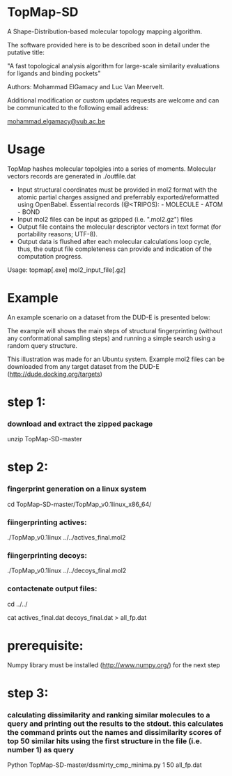 TopMap-SD
=========

A Shape-Distribution-based molecular topology mapping algorithm.


The software provided here is to be described soon in detail under the putative title:

"A fast topological analysis algorithm for large-scale similarity evaluations for ligands
and binding pockets"

Authors: Mohammad ElGamacy and Luc Van Meervelt.



Additional modification or custom updates requests are welcome and can
be communicated to the following email address: 

mohammad.elgamacy@vub.ac.be

Usage
=====

TopMap hashes molecular topolgies into a series of moments.
Molecular vectors records are generated in ./outfile.dat

- Input structural coordinates must be provided in mol2 format
    with the atomic partial charges assigned and preferrably
    exported/reformatted using OpenBabel.
    Essential records (@<TRIPOS):
        - MOLECULE
        - ATOM
        - BOND
- Input mol2 files can be input as gzipped (i.e. ".mol2.gz") files
- Output file contains the molecular descriptor vectors
    in text format (for portability reasons; UTF-8).
- Output data is flushed after each molecular calculations loop
    cycle, thus, the output file completeness can provide and
    indication of the computation progress.

Usage:
topmap[.exe] mol2_input_file[.gz]

Example
=======

An example scenario on a dataset from the DUD-E is presented below:

The example will shows the main steps of structural fingerprinting (without any conformational sampling steps) and running a simple search using a random query structure.

This illustration was made for an Ubuntu system. Example mol2 files can be downloaded from any target dataset from the DUD-E (http://dude.docking.org/targets)

# step 1:
### download and extract the zipped package
unzip TopMap-SD-master

# step 2:
### fingerprint generation on a linux system
cd TopMap-SD-master/TopMap_v0.1linux_x86_64/
### fiingerprinting actives:
./TopMap_v0.1linux ../../actives_final.mol2 
### fiingerprinting decoys:
./TopMap_v0.1linux ../../decoys_final.mol2 
### contactenate output files:
cd ../../

cat actives_final.dat decoys_final.dat > all_fp.dat

# prerequisite:
Numpy library must be installed (http://www.numpy.org/) for the next step

# step 3:
### calculating dissimilarity and ranking similar molecules to a query and printing out the results to the stdout. this calculates the command prints out the names and dissimilarity scores of top 50 similar hits using the first structure in the file (i.e. number 1) as query
Python TopMap-SD-master/dssmlrty_cmp_minima.py 1 50 all_fp.dat
